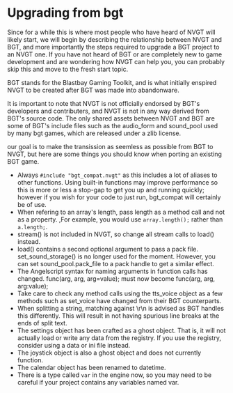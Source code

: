 # Upgrading from bgt
Since for a while this is where most people who have heard of NVGT will likely start, we will begin by describing the relationship between NVGT and BGT, and more importantly the steps required to upgrade a BGT project to an NVGT one. If you have not heard of BGT or are completely new to game development and are wondering how NVGT can help you, you can probably skip this and move to the fresh start topic.

BGT stands for the Blastbay Gaming Toolkit, and is what initially enspired NVGT to be created after BGT was made into abandonware.

It is important to note that NVGT is not officially endorsed by BGT's developers and contributers, and NVGT is not in any way derived from BGT's source code. The only shared assets between NVGT and BGT are some of BGT's include files such as the audio_form and sound_pool used by many bgt games, which are released under a zlib license.

our goal is to make the transission as seemless as possible from BGT to NVGT, but here are some things you should know when porting an existing BGT game.

* Always `#include "bgt_compat.nvgt"` as this includes a lot of aliases to other functions. Using built-in functions may improve performance so this is more or less a stop-gap to get you up and running quickly; however if you wish for your code to just run, bgt_compat will certainly be of use.
* When refering to an array's length, pass length as a method call and not as a property. ,For example, you would use `array.length();` rather than `a.length;`.
* stream() is not included in NVGT, so change all stream calls to load() instead.
* load() contains a second optional argument to pass a pack file. set_sound_storage() is no longer used for the moment. However, you can set sound_pool.pack_file to a pack handle to get a similar effect.
* The Angelscript syntax for naming arguments in function calls has changed. func(arg, arg, arg=value); must now become func(arg, arg, arg:value);
* Take care to check any method calls using the tts_voice object as a few methods such as set_voice have changed from their BGT counterparts.
* When splitting a string, matching against \r\n is advised as BGT handles this differently. This will result in not having spurious line breaks at the ends of split text.
* The settings object has been crafted as a ghost object. That is, it will not actually load or write any data from the registry. If you use the registry, consider using a data or ini file instead.
* The joystick object is also a ghost object and does not currently function.
* The calendar object has been renamed to datetime.
* There is a type called `var` in the engine now, so you may need to be careful if your project contains any variables named var.
